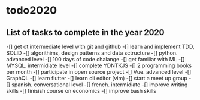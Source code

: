 # todo2020
## List of tasks to complete in the year 2020

-[] get ot intermediate level with git and github
-[] learn and implement TDD, SOLID
-[] algorithims, design patterns and data sctructure
-[] python. advanced level
-[] 100 days of code chalange
-[] get familiar with ML
-[] MYSQL. intermidiate level
-[] complete YDNTKJS
-[] 2 programming books per month
-[] participate in open source project
-[] Vue. advanced level
-[] GraphQL
-[] learn flutter
-[] learn cli editor (vim)
-[] start a meet up group
-[] spanish. conversational level
-[] french. intermidiate
-[] improve writing skills
-[] finisish course on economics
-[] improve bash skills

